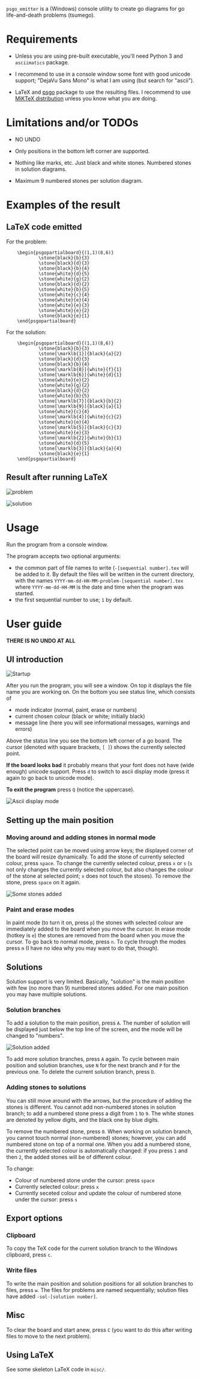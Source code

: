 `psgo_emitter` is a (Windows) console utility to create go diagrams for go life-and-death problems (tsumego).

# Requirements

* Unless you are using pre-built executable, you'll need Python 3 and `asciimatics` package.

* I recommend to use in a console window some font with good unicode support; "DejaVu Sans Mono" is what I am using (but search for "ascii").

* LaTeX and [psgo](https://ctan.org/tex-archive/graphics/pstricks/contrib/psgo/) package to use the resulting files. I recommend to use [MiKTeX distribution](https://miktex.org) unless you know what you are doing.

# Limitations and/or TODOs

* NO UNDO

* Only positions in the bottom left corner are supported.

* Nothing like marks, etc. Just black and white stones. Numbered stones in solution diagrams.

* Maximum 9 numbered stones per solution diagram.

# Examples of the result

## LaTeX code emitted

For the problem:

        \begin{psgopartialboard}{(1,1)(8,6)}
                \stone{black}{b}{3}
                \stone{black}{d}{3}
                \stone{black}{b}{4}
                \stone{white}{d}{5}
                \stone{white}{g}{2}
                \stone{black}{d}{2}
                \stone{white}{b}{5}
                \stone{white}{c}{4}
                \stone{white}{e}{4}
                \stone{white}{e}{3}
                \stone{white}{e}{2}
                \stone{black}{e}{1}
        \end{psgopartialboard}

For the solution:

        \begin{psgopartialboard}{(1,1)(8,6)}
                \stone{black}{b}{3}
                \stone[\marklb{1}]{black}{a}{2}
                \stone{black}{d}{3}
                \stone{black}{b}{4}
                \stone[\marklb{8}]{white}{f}{1}
                \stone[\marklb{6}]{white}{d}{1}
                \stone{white}{e}{2}
                \stone{white}{g}{2}
                \stone{black}{d}{2}
                \stone{white}{b}{5}
                \stone[\marklb{7}]{black}{b}{2}
                \stone[\marklb{9}]{black}{a}{1}
                \stone{white}{c}{4}
                \stone[\marklb{4}]{white}{c}{2}
                \stone{white}{e}{4}
                \stone[\marklb{5}]{black}{c}{3}
                \stone{white}{e}{3}
                \stone[\marklb{2}]{white}{b}{1}
                \stone{white}{d}{5}
                \stone[\marklb{3}]{black}{a}{4}
                \stone{black}{e}{1}
        \end{psgopartialboard}

## Result after running LaTeX

![problem](docs/images/problem.png)

![solution](docs/images/solution.png)

# Usage

Run the program from a console window.

The program accepts two optional arguments:

* the common part of file names to write (`-[sequential number].tex` will be added to it. By default the files will be written in the current directory, with the names `YYYY-mm-dd-HH-MM-problem-[sequential number].tex` where `YYYY-mm-dd-HH-MM` is the date and time when the program was started.
* the first sequential number to use; `1` by default.

# User guide

**THERE IS NO UNDO AT ALL**

## UI introduction

![Startup](docs/images/main_window.png)

After you run the program, you will see a window. On top it displays the file name you are working on. On the bottom you see status line, which consists of

* mode indicator (normal, paint, erase or numbers)
* current chosen colour (black or white; initially black)
* message line (here you will see informational messages, warnings and errors)

Above the status line you see the bottom left corner of a go board. The cursor (denoted with square brackets, `[ ]`) shows the currently selected point.

**If the board looks bad** it probably means that your font does not have (wide enough) unicode support. Press `d` to switch to ascii display mode (press it again to go back to unicode mode).

**To exit the program** press `Q` (notice the uppercase).

![Ascii display mode](docs/images/ascii.png)

## Setting up the main position

### Moving around and adding stones in normal mode

The selected point can be moved using arrow keys; the displayed corner of the board will resize dynamically. To add the stone of currently selected colour, press `space`. To change the currently selected colour, press `x` or `s` (`s` not only changes the currently selected colour, but also changes the colour of the stone at selected point; `x` does not touch the stoses). To remove the stone, press `space` on it again.

![Some stones added](docs/images/some_stones.png)

### Paint and erase modes

In paint mode (to turn it on, press `p`) the stones with selected colour are immediately added to the board when you move the cursor. In erase mode (hotkey is `e`) the stones are removed from the board when you move the cursor. To go back to normal mode, press `n`. To cycle through the modes press `m` (I have no idea why you may want to do that, though).

## Solutions

Solution support is very limited. Basically, "solution" is the main position with few (no more than 9) numbered stones added. For one main position you may have multiple solutions.

### Solution branches

To add a solution to the main position, press `A`. The number of solution will be displayed just below the top line of the screen, and the mode will be changed to "numbers".

![Solution added](docs/images/solution_added.png)

To add more solution branches, press `A` again. To cycle between main position and solution branches, use `N` for the next branch and `P` for the previous one. To delete the current solution branch, press `D`.

### Adding stones to solutions

You can still move around with the arrows, but the procedure of adding the stones is different. You cannot add non-numbered stones in solution branch; to add a numbered stone press a digit from `1` to `9`. The white stones are denoted by yellow digits, and the black one by blue digits.

To remove the numbered stone, press `0`. When working on solution branch, you cannot touch normal (non-numbered) stones; however, you can add numbered stone on top of a normal one. When you add a numbered stone, the currently selected colour is automatically changed: if you press `1` and then `2`, the added stones will be of different colour.

To change:

* Colour of numbered stone under the cursor: press `space`
* Currently selected colour: press `x`
* Currently seceted colour and update the colour of numbered stone under the cursor: press `s`

## Export options

### Clipboard

To copy the TeX code for the current solution branch to the Windows clipboard, press `c`.

### Write files

To write the main position and solution positions for all solution branches to files, press `w`. The files for problems are named sequentially; solution files have added `-sol-[solution number]`.

## Misc

To clear the board and start anew, press `C` (you want to do this after writing files to move to the next problem).

## Using LaTeX

See some skeleton LaTeX code in `misc/`.
